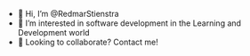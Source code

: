 - 👋 Hi, I’m @RedmarStienstra
- 👀 I’m interested in software development in the Learning and Development world
- 💞️ Looking to collaborate? Contact me!
